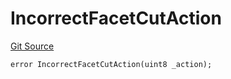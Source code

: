 # IncorrectFacetCutAction
[Git Source](https://github.com/thrackle-io/tron/blob/06e770e8df9f2623305edd5cd2be197d5544e702/src/client/token/handler/diamond/HandlerDiamondLib.sol)


```solidity
error IncorrectFacetCutAction(uint8 _action);
```

